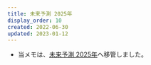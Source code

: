 ```yaml
---
title: 未来予測 2025年
display_order: 10
created: 2022-06-30
updated: 2023-01-12
---
```

- 当メモは、[未来予測 2025年](https://thinktwice.tech/science/future_prediction/year2025/)へ移管しました。